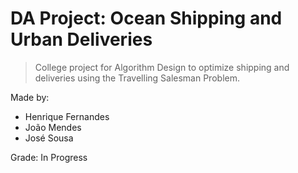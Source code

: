# DA Project: Ocean Shipping and Urban Deliveries
> College project for Algorithm Design to optimize shipping and deliveries using the Travelling Salesman Problem.

Made by:

- Henrique Fernandes
- João Mendes
- José Sousa

Grade: In Progress
